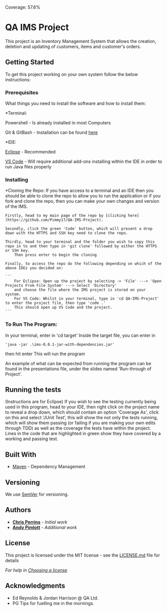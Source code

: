Coverage: 57.6%
# QA IMS Project
This project is an Inventory Management System that allows the creation, deletion and updating of customers, items and customer's orders.

## Getting Started

To get this project working on your own system follow the below instructions:

### Prerequisites

What things you need to install the software and how to install them:


*Terminal:

Powershell - Is already installed in most Computers

Git & GitBash - Installation can be found [here](https://git-scm.com/downloads)


*IDE:

[Eclipse](https://www.eclipse.org/downloads/) - Recommended

[VS Code](https://code.visualstudio.com/download) - Will require additional add-ons installing within the IDE in order to run Java files properly



### Installing


*Cloning the Repo:
If you have access to a terminal and an IDE then you should be able to clone the repo to allow you to run the application or if you fork and clone the repo, then you can make your own changes and version of the IMS.


    Firstly, head to my main page of the repo by [clicking here](https://github.com/Pimmy17/QA-IMS-Project).
    
    Secondly, click the green 'Code' button, which will present a drop down with the HTTPS and SSH key need to clone the repo.
    
    Thirdly, head to your terminal and the folder you wish to copy this repo in to and then type in 'git clone' followed by either the HTTPS or SSH key.
        Then press enter to begin the cloning
    
    Finally, to access the repo do the following depending on which of the above IDEs you decided on:
    
    ```
        For Eclipse: Open up the project by selecting -> 'File' ---> 'Open Projects From File System' ---> Select 'Directory' 
        and choose the file where the IMS project is stored on your system.
        For VS Code: Whilst in your terminal, type in 'cd QA-IMS-Project' to enter the project file, then type 'code .'
        This should open up VS Code and the project.
    ```

### To Run The Program:


In your terminal, enter in 'cd target'
Inside the target file, you can enter in 
```
'java -jar .\ims-0.0.1-jar-with-dependencies.jar'
```
then hit enter
This will run the program


An example of what can be expected from running the program can be found in the presentations file, under the slides named 'Run-through of Project'.

## Running the tests

(Instructions are for Eclipse)
If you wish to see the testing currently being used in this program, head to your IDE, then right click on the project name to reveal a drop down, 
which should contain an option 'Coverage As', click on this and select 'JUnit Test', this will show the not only the tests running, which will show
them passing (or failing if you are making your own edits through TDD) as well as the coverage the tests have within the project. Lines in the code
that are highlighted in green show they have covered by a working and passing test.

## Built With

* [Maven](https://maven.apache.org/) - Dependency Management

## Versioning

We use [SemVer](http://semver.org/) for versioning.

## Authors

* **[Chris Perrins](https://github.com/christophperrins)** - *Initial work*
* **[Andy Pimlott](https://github.com/Pimmy17)** - *Additional work*

## License

This project is licensed under the MIT license - see the [LICENSE.md](LICENSE.md) file for details 

*For help in [Choosing a license](https://choosealicense.com/)*

## Acknowledgments

* Ed Reynolds & Jordan Harrison @ QA Ltd.
* PG Tips for fuelling me in the mornings.
